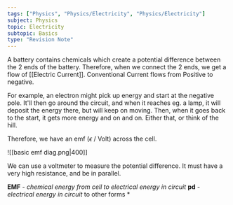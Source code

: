 ```yaml
---
tags: ["Physics", "Physics/Electricity", "Physics/Electricity"]
subject: Physics
topic: Electricity
subtopic: Basics
type: "Revision Note"
---
```


A battery contains chemicals which create a potential difference between the 2 ends of the battery. Therefore, when we connect the 2 ends, we get a flow of [[Electric Current]]. Conventional Current flows from Positive to negative.

For example, an electron might pick up energy and start at the negative pole. It'll then go around the circuit, and when it reaches eg. a lamp, it will deposit the energy there, but will keep on moving. Then, when it goes back to the start, it gets more energy and on and on.
Either that, or think of the hill.

Therefore, we have an emf ($\epsilon$ / Volt) across the cell.

![[basic emf diag.png|400]]

We can use a voltmeter to measure the potential difference. It must have a very high resistance, and be in parallel.


**EMF** - *chemical energy from cell to electrical energy in circuit*
**pd** - *electrical energy in circuit* to other forms *